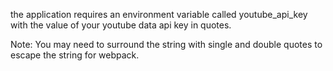 the application requires an environment variable called youtube_api_key with the value of your youtube data api key in quotes.

Note: You may need to surround the string with single and double quotes to escape the string for webpack.
